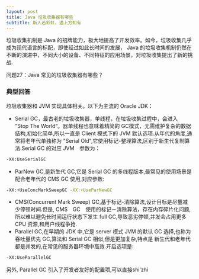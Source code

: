 ```yaml
---
layout: post
title: Java 垃圾收集器有哪些
subtitle: 斯人若彩虹，遇上方知有
---
```

垃圾收集机制是 Java 的招牌能力，极大地提高了开发效率。如今，垃圾收集几乎成为现代语言的标配，即使经过如此长时间的发展， Java 的垃圾收集机制仍然在不断的演进中，不同大小的设备、不同特征的应用场景，对垃圾收集提出了新的挑战.

问题27：Java 常见的垃圾收集器有哪些？

### 典型回答
垃圾收集器和 JVM 实现具体相关。以下为主流的 Oracle JDK：
* Serial GC，最古老的垃圾收集器，单线程，在垃圾收集过程中，会进入 ”Stop The World“。器单线程也意味着精简的 GC模式，无需维护复杂的数据结构,初始化简单,所以一直是 Client 模式下的 JVM 默认选项.从年代的角度,通常将老年代单独称为 "Serial Old",它使用标记-整理算法,区别于新生代复制算法.Serial GC 的对应 JVM　参数为：

~~~　bash
-XX:UseSerialGC
~~~

* ParNew GC,是新生代 GC,它是 Serial GC 的多线程版本,最常见的使用场景是配合老年代的 CMS GC 使用,对应参数:

~~~ bash
-XX:+UseConcMarkSweepGC -XX:+UseParNewGC
~~~

* CMS(Concurrent Mark Sweep) GC,基于标记-清除算法,设计目标是尽量减少停顿时间.但是, CMS　GC　使用的标记－清除算法，存在内存碎片化问题,所以难以避免长时间运行状态下发生 full GC,导致恶劣停顿,并发会占用更多 CPU 资源,和用户线程争抢.
* Parallel GC,在早期的 JDK 中,它是 server 模式 JVM 的默认 GC 选择,也称为 吞吐量优先 GC,算法和 Serial GC 相似,但是更加复杂,特点是 新生代和老年代都是并发的,在常见的服务器环境中高效.开启选项是:

~~~bash
-XX:UseParallelGC
~~~

另外, Parallel GC 引入了开发者友好的配置项,可以直接shi'zhi